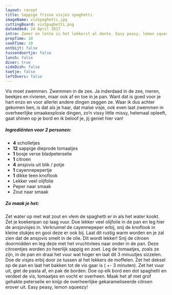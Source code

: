 ```yaml
---
layout: recept
title: Sappige frisse visjes spaghetti
imageName: visSpaghetti.jpg
cuttingBoard: visSpaghetti.png
dateAdded: 24 April 2017
intro: Zomer en lente is het lekkerst al dente. Easy peasy, lemon squeezy!
prepTime: 10
cookTime: 10
ontbijt: false
tussendoortje: false
lunch: false
diner: true
sideDish: false
toetje: false
leftOvers: false
---
```


Vis moet zwemmen. Zwemmen in de zee. Ja inderdaad in de zee, meren, beekjes en rivieren, maar ook af en toe in je pan. Want dat is goed voor je hart enzo en voor allerlei andere dingen zeggen ze. Waar ik dus achter gekomen ben, is dat als je haar, dat malse visje, ook even laat zwemmen in overheerlijke smaakexplosie dingen, zo’n vissy little missy, helemaal opleeft, gaat shinen op je bord en ik beloof je, jij geniet hier van!

##### Ingrediënten voor <span class="personen">2</span> personen:
* <b>4</b> scholletjes
* <b>12</b> sappige dieprode tomaatjes
* <b>1</b> bosje verse bladpeterselie
* <b>1</b> citroen
* <b>4</b> ansjovis uit blik / potje
* <b>1</b> cayennepepertje
* <b>1</b> dikke teen knoflook
* Lekker veel olijfolie
* Peper naar smaak
* Zout naar smaak

##### Zo maak je het:
Zet water op met wat zout en vlem de spaghetti er in als het water kookt.
Zet je koekenpan op laag vuur. Doe lekker veel olijfolie in de pan en leg hier de ansjovisjes in. Verkruimel de cayennepeper erbij, snij de knoflook in kleine stukjes en gooi deze er ook bij. Laat dit rustig warm worden en je zal zien dat de ansjovis smelt in de olie. Dit wordt lekker!
Snij de citroen doormidden en leg deze met het vruchtvlees naar onder in de pan. Deze citroentjes worden zo heerlijk sappig en zoet.
Leg de tomaatjes, zoals ze zijn, in de pan en draai het vuur wat hoger en laat dit 3 minuutjes sizzelen.
Doe de visjes erbij door ze tussen al het lekkers de moffelen. Zet het deksel op de pan en laat het bakken tot de vis gaar is ( +- 3 minuten).
Zet het vuur uit, giet de pasta af, en pak de borden. Doe op elk bord een dot spaghetti en verdeel de vis, tomaatjes en vocht er overheen. Maak het af met grof gehakte peterselie en knijp de overheerlijke gekarameliseerde citroen erover uit. Easy peasy, lemon squeezy!

